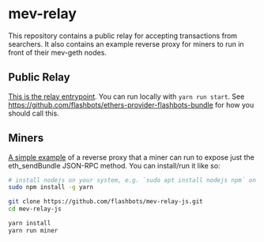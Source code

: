 # mev-relay

This repository contains a public relay for accepting transactions from searchers. It also contains an example reverse proxy for miners to run in front of their mev-geth nodes.

## Public Relay

[This is the relay entrypoint](server/main.js). You can run locally with `yarn run start`. See https://github.com/flashbots/ethers-provider-flashbots-bundle for how you should call this.

## Miners

[A simple example](miner/proxy.js) of a reverse proxy that a miner can run to expose just the eth_sendBundle JSON-RPC method. You can install/run it like so:

```bash
# install nodejs on your system, e.g. `sudo apt install nodejs npm` on debian/ubuntu
sudo npm install -g yarn

git clone https://github.com/flashbots/mev-relay-js.git
cd mev-relay-js

yarn install
yarn run miner
```
